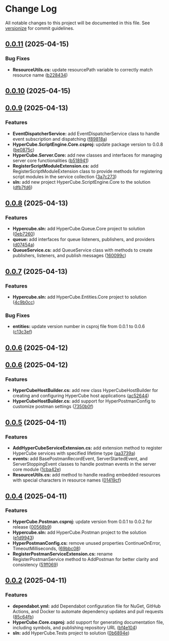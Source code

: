 # Change Log

All notable changes to this project will be documented in this file. See [versionize](https://github.com/versionize/versionize) for commit guidelines.

<a name="0.0.11"></a>
## [0.0.11](https://www.github.com/tgiachi/hypercube/releases/tag/v0.0.11) (2025-04-15)

### Bug Fixes

* **ResourceUtils.cs:** update resourcePath variable to correctly match resource name ([b228434](https://www.github.com/tgiachi/hypercube/commit/b228434b46b9839f8c8f9ef00f98f478c257066a))

<a name="0.0.10"></a>
## [0.0.10](https://www.github.com/tgiachi/hypercube/releases/tag/v0.0.10) (2025-04-15)

<a name="0.0.9"></a>
## [0.0.9](https://www.github.com/tgiachi/hypercube/releases/tag/v0.0.9) (2025-04-13)

### Features

* **EventDispatcherService:** add EventDispatcherService class to handle event subscription and dispatching ([f89818a](https://www.github.com/tgiachi/hypercube/commit/f89818a4f05d013bd7ce302bfbd0b1de5b35933a))
* **HyperCube.ScriptEngine.Core.csproj:** update package version to 0.0.8 ([be0875c](https://www.github.com/tgiachi/hypercube/commit/be0875c434751ab51c335dd167b857bfae463723))
* **HyperCube.Server.Core:** add new classes and interfaces for managing server core functionalities ([b518941](https://www.github.com/tgiachi/hypercube/commit/b5189414b1c157fb6233a55cc10b04dbec94c8c8))
* **RegisterScriptModuleExtension.cs:** add RegisterScriptModuleExtension class to provide methods for registering script modules in the service collection ([3a7c273](https://www.github.com/tgiachi/hypercube/commit/3a7c2734e456b46589df7446495cfa45b2ee810f))
* **sln:** add new project HyperCube.ScriptEngine.Core to the solution ([dfb7fd6](https://www.github.com/tgiachi/hypercube/commit/dfb7fd64b4f8946fbb19eeaa55a4ab2f8bb1723e))

<a name="0.0.8"></a>
## [0.0.8](https://www.github.com/tgiachi/hypercube/releases/tag/v0.0.8) (2025-04-13)

### Features

* **Hypercube.sln:** add HyperCube.Queue.Core project to solution ([0eb7260](https://www.github.com/tgiachi/hypercube/commit/0eb7260b48874aecb30b61d084d3388a1764b6c9))
* **queue:** add interfaces for queue listeners, publishers, and providers ([d07454a](https://www.github.com/tgiachi/hypercube/commit/d07454adb58cc8799dc3fdbc1961d67d8c21492b))
* **QueueService.cs:** add QueueService class with methods to create publishers, listeners, and publish messages ([160099c](https://www.github.com/tgiachi/hypercube/commit/160099c2b141cfaad6786f33eda8ba8d9b14f23e))

<a name="0.0.7"></a>
## [0.0.7](https://www.github.com/tgiachi/hypercube/releases/tag/v0.0.7) (2025-04-13)

### Features

* **Hypercube.sln:** add HyperCube.Entities.Core project to solution ([4c9b0cc](https://www.github.com/tgiachi/hypercube/commit/4c9b0cc3eaf193bb1cbdd87d79d70fe829555f93))

### Bug Fixes

* **entities:** update version number in csproj file from 0.0.1 to 0.0.6 ([c13c3ef](https://www.github.com/tgiachi/hypercube/commit/c13c3efbadcc86359937d3bca3381086afcc24d1))

<a name="0.0.6"></a>
## [0.0.6](https://www.github.com/tgiachi/hypercube/releases/tag/v0.0.6) (2025-04-12)

<a name="0.0.6"></a>
## [0.0.6](https://www.github.com/tgiachi/hypercube/releases/tag/v0.0.6) (2025-04-12)

### Features

* **HyperCubeHostBuilder.cs:** add new class HyperCubeHostBuilder for creating and configuring HyperCube host applications ([ac52644](https://www.github.com/tgiachi/hypercube/commit/ac526447fe584c158dcf652ce4e2494defbd282e))
* **HyperCubeHostBuilder.cs:** add support for HyperPostmanConfig to customize postman settings ([7350b0f](https://www.github.com/tgiachi/hypercube/commit/7350b0f1e1750ca6a37c42f8702e63b2a094cbb1))

<a name="0.0.5"></a>
## [0.0.5](https://www.github.com/tgiachi/hypercube/releases/tag/v0.0.5) (2025-04-11)

### Features

* **AddHyperCubeServiceExtension.cs:** add extension method to register HyperCube services with specified lifetime type ([aa3739a](https://www.github.com/tgiachi/hypercube/commit/aa3739a767c755a069876af55f05b975bab2cc34))
* **events:** add BasePostmanRecordEvent, ServerStartedEvent, and ServerStoppingEvent classes to handle postman events in the server core module ([1cba42e](https://www.github.com/tgiachi/hypercube/commit/1cba42e4e7eab062e12baefb069e974d8e59d35f))
* **ResourceUtils.cs:** add method to handle reading embedded resources with special characters in resource names ([01419cf](https://www.github.com/tgiachi/hypercube/commit/01419cf7dc5345368d62a20fc9d4c4bc49dee337))

<a name="0.0.4"></a>
## [0.0.4](https://www.github.com/tgiachi/hypercube/releases/tag/v0.0.4) (2025-04-11)

### Features

* **HyperCube.Postman.csproj:** update version from 0.0.1 to 0.0.2 for release ([00568b9](https://www.github.com/tgiachi/hypercube/commit/00568b99e2efe06bcf95887a15d7449f90181a24))
* **Hypercube.sln:** add HyperCube.Postman project to the solution ([e1d9943](https://www.github.com/tgiachi/hypercube/commit/e1d99437851b6d85ad43276b89b43757e5d7cf1f))
* **HyperPostmanConfig.cs:** remove unused properties ContinueOnError, TimeoutMilliseconds, ([69bbc08](https://www.github.com/tgiachi/hypercube/commit/69bbc088075ddbf86eebfb2f756c8d40026e3416))
* **RegisterPostmanServiceExtension.cs:** rename RegisterPostmanService method to AddPostman for better clarity and consistency ([51ff069](https://www.github.com/tgiachi/hypercube/commit/51ff069d10dd1fbd563e18b5fdba3aaa753f11e7))

<a name="0.0.2"></a>
## [0.0.2](https://www.github.com/tgiachi/hypercube/releases/tag/v0.0.2) (2025-04-11)

### Features

* **dependabot.yml:** add Dependabot configuration file for NuGet, GitHub Actions, and Docker to automate dependency updates and pull requests ([85c64fb](https://www.github.com/tgiachi/hypercube/commit/85c64fb432c948b9b60741f7aacb4ba061e1560a))
* **HyperCube.Core.csproj:** add support for generating documentation file, including symbols, and publishing repository URL ([bf4e104](https://www.github.com/tgiachi/hypercube/commit/bf4e104d61b7592abed5fc149d74751590e25da0))
* **sln:** add HyperCube.Tests project to solution ([0b6894e](https://www.github.com/tgiachi/hypercube/commit/0b6894e5c086210e272c18f6716596bd4d3d3366))

